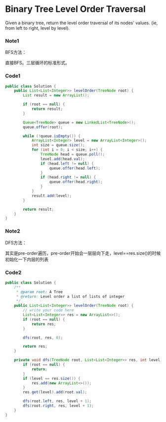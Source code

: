 # Binary Tree Level Order Traversal

Given a binary tree, return the level order traversal of its nodes' values. \(ie, from left to right, level by level\).

### Note1

BFS方法：

直接BFS。三层循环的标准形式。

### Code1

```java
public class Solution {
    public List<List<Integer>> levelOrder(TreeNode root) {
        List result = new ArrayList();

        if (root == null) {
            return result;
        }

        Queue<TreeNode> queue = new LinkedList<TreeNode>();
        queue.offer(root);

        while (!queue.isEmpty()) {
            ArrayList<Integer> level = new ArrayList<Integer>();
            int size = queue.size();
            for (int i = 0; i < size; i++) {
                TreeNode head = queue.poll();
                level.add(head.val);
                if (head.left != null) {
                    queue.offer(head.left);
                }
                if (head.right != null) {
                    queue.offer(head.right);
                }
            }
            result.add(level);
        }

        return result;
    }
}
```

### Note2

DFS方法：

其实是pre-order遍历，pre-order开始会一层层向下走，level==res.size\(\)的时候初始化一下内层的列表

### Code2

```java
public class Solution {
    /**
     * @param root: A Tree
     * @return: Level order a list of lists of integer
     */
    public List<List<Integer>> levelOrder(TreeNode root) {
        // write your code here
        List<List<Integer>> res = new ArrayList<>();
        if (root == null) {
            return res;
        }

        dfs(root, res, 0);

        return res;
    }

    private void dfs(TreeNode root, List<List<Integer>> res, int level) {
        if (root == null) {
            return;
        }
        if (level == res.size()) {
            res.add(new ArrayList<>());
        }
        res.get(level).add(root.val);

        dfs(root.left, res, level + 1);
        dfs(root.right, res, level + 1);
    }
}
```



